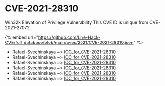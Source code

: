 # CVE-2021-28310

Win32k Elevation of Privilege Vulnerability This CVE ID is unique from CVE-2021-27072.

{% embed url="https://github.com/Live-Hack-CVE/full_database/blob/main/cves/2021/CVE-2021-28310.json" %}


* Rafael-Svechinskaya ~> [IOC_for_CVE-2021-28310](https://www.alice-snow.ru/2021/database/cve-2021-28310/ioc_for_cve-2021-28310-rafael-svechinskaya)
* Rafael-Svechinskaya ~> [IOC_for_CVE-2021-28310](https://www.alice-snow.ru/2021/database/cve-2021-28310/ioc_for_cve-2021-28310-rafael-svechinskaya)
* Rafael-Svechinskaya ~> [IOC_for_CVE-2021-28310](https://www.alice-snow.ru/2021/database/cve-2021-28310/ioc_for_cve-2021-28310-rafael-svechinskaya)
* Rafael-Svechinskaya ~> [IOC_for_CVE-2021-28310](https://www.alice-snow.ru/2021/database/cve-2021-28310/ioc_for_cve-2021-28310-rafael-svechinskaya)
* Rafael-Svechinskaya ~> [IOC_for_CVE-2021-28310](https://www.alice-snow.ru/2021/database/cve-2021-28310/ioc_for_cve-2021-28310-rafael-svechinskaya)
* Rafael-Svechinskaya ~> [IOC_for_CVE-2021-28310](https://www.alice-snow.ru/2021/database/cve-2021-28310/ioc_for_cve-2021-28310-rafael-svechinskaya)